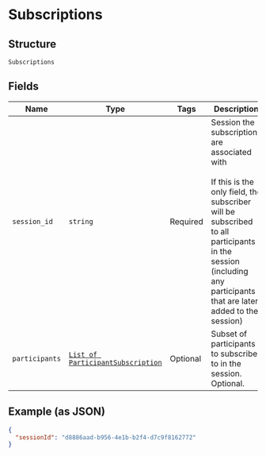 
# Subscriptions

## Structure

`Subscriptions`

## Fields

| Name | Type | Tags | Description |
|  --- | --- | --- | --- |
| `session_id` | `string` | Required | Session the subscriptions are associated with<br><br>If this is the only field, the subscriber will be subscribed to all participants in the session (including any participants that are later added to the session) |
| `participants` | [`List of ParticipantSubscription`](/doc/WebRtc/models/participant-subscription.md) | Optional | Subset of participants to subscribe to in the session. Optional. |

## Example (as JSON)

```json
{
  "sessionId": "d8886aad-b956-4e1b-b2f4-d7c9f8162772"
}
```

